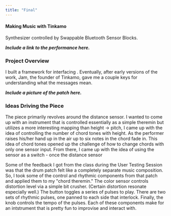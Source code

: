 ```yaml
---
title: "Final"
---
```

#### Making Music with Tinkamo

Synthesizer controlled by Swappable Bluetooth Sensor Blocks.

***Include a link to the performance here.***

### Project Overview
I built a framework for interfacing . Eventually, after early versions of the work, Jam, the founder of Tinkamo, gave me a couple keys for understanding what the messages mean.

***Include a picture of the patch here.***

### Ideas Driving the Piece
The piece primarily revolves around the distance sensor. I wanted to come up with an instrument that is controlled essentially as a simple theremin but utilizes a more interesting mapping than height -> pitch, I came up with the idea of controlling the number of chord tones with height. As the performer raises his/her hand up in the air up to six notes in the chord fade in. This idea of chord tones opened up the challenge of how to change chords with only one sensor input. From there, I came up with the idea of using the sensor as a switch - once the distance sensor

Some of the feedback I got from the class during the User Testing Session was that the drum patch felt like a completely separate music composition. So, I took some of the control and rhythmic components from that patch and applied them to my "chord theremin." The color sensor controls distortion level via a simple bit crusher. (Certain distortion resonate especially well.) The button toggles a series of pulses to play. There are two sets of rhythmic pulses, one panned to each side that interlock. Finally, the knob controls the tempo of the pulses. Each of these components make for an intstrument that is pretty fun to improvise and interact with.
